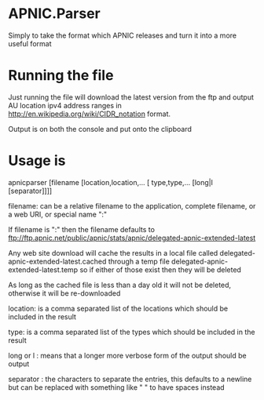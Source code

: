 # APNIC.Parser
Simply to take the format which APNIC releases and turn it into a more useful format

# Running the file
Just running the file will download the latest version from the ftp and output AU location ipv4 address ranges in http://en.wikipedia.org/wiki/CIDR_notation format.

Output is on both the console and put onto the clipboard

# Usage is
apnicparser [filename [location,location,... [ type,type,... [long|l [separator]]]]

filename: can be a relative filename to the application, complete filename, or a web URI, or special name ":"

  If filename is ":" then the filename defaults to ftp://ftp.apnic.net/public/apnic/stats/apnic/delegated-apnic-extended-latest

  Any web site download will cache the results in a local file called delegated-apnic-extended-latest.cached through a temp file delegated-apnic-extended-latest.temp so if either of those exist then they will be deleted

  As long as the cached file is less than a day old it will not be deleted, otherwise it will be re-downloaded

location: is a comma separated list of the locations which should be included in the result

type: is a comma separated list of the types which should be included in the result

long or l : means that a longer more verbose form of the output should be output

separator : the characters to separate the entries, this defaults to a newline but can be replaced with something like  " " to have spaces instead
